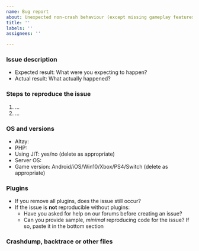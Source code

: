 ```yaml
---
name: Bug report
about: Unexpected non-crash behaviour (except missing gameplay features)
title: ''
labels: ''
assignees: ''

---
```


### Issue description

- Expected result: What were you expecting to happen?
- Actual result: What actually happened?

### Steps to reproduce the issue
1. ...
2. ...

### OS and versions
<!-- try the `version` command | LATEST IS NOT A VALID VERSION -->
* Altay:
* PHP:
* Using JIT: yes/no (delete as appropriate) <!-- look for the giant yellow warning in the log that says you're using JIT -->
* Server OS:
* Game version: Android/iOS/Win10/Xbox/PS4/Switch (delete as appropriate)

### Plugins
<!--- use the `plugins` command and paste the output below -->

- If you remove all plugins, does the issue still occur?
- If the issue is **not** reproducible without plugins:
  - Have you asked for help on our forums before creating an issue?
  - Can you provide sample, *minimal* reproducing code for the issue? If so, paste it in the bottom section

### Crashdump, backtrace or other files
<!--- Submit crashdumps at https://crash.pmmp.io and paste a link -->
<!--- Use gist or anything else to add other files and add links here -->
